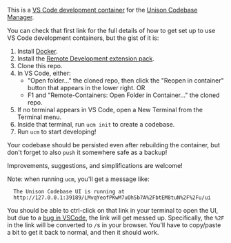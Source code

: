 This is a [VS Code development container](https://github.com/microsoft/vscode-dev-containers) for the [Unison Codebase Manager](https://github.com/unisonweb/unison).

You can check that first link for the full details of how to get set up to use VS Code development containers, but the gist of it is:

1. Install [Docker](https://docs.docker.com/get-docker/).
2. Install the [Remote Development extension pack](https://marketplace.visualstudio.com/items?itemName=ms-vscode-remote.vscode-remote-extensionpack).
3. Clone this repo.
4. In VS Code, either:
    - "Open folder..." the cloned repo, then click the "Reopen in container" button that appears in the lower right.
    OR
    - F1 and "Remote-Containers: Open Folder in Container..." the cloned repo.
5. If no terminal appears in VS Code, open a New Terminal from the Terminal menu. 
6. Inside that terminal, run `ucm init` to create a codebase.
7. Run `ucm` to start developing!


Your codebase should be persisted even after rebuilding the container, but don't forget to also `push` it somewhere safe as a backup!

Improvements, suggestions, and simplifications are welcome!

Note: when running `ucm`, you'll get a message like: 
```
  The Unison Codebase UI is running at
  http://127.0.0.1:39189/LMvqYeofPKwM7uOh5b7A%2FbtEM8tuN%2F%2Fu/ui
```
You should be able to ctrl-click on that link in your terminal to open the UI, but due to a [bug in VSCode](https://github.com/microsoft/vscode/issues/133551), the link will get messed up. Specifically, the `%2F` in the link will be converted to `/`s in your browser. You'll have to copy/paste a bit to get it back to normal, and then it should work.